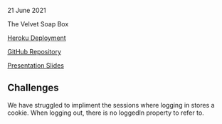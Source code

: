 21 June 2021

The Velvet Soap Box

[Heroku Deployment](https://event-woo-serotonin-seekers.herokuapp.com/)

[GitHub Repository](https://github.com/Serotonin-Seekers/Evento2)

[Presentation Slides](https://docs.google.com/presentation/d/1qzrrYmGCNNRJHp-rD_4mxemecABFWR4aL8QNxkXco0w/edit?usp=sharing)


## Challenges ##


We have struggled to impliment the sessions where logging in stores a cookie. When logging out, there is no loggedIn property to refer to. 